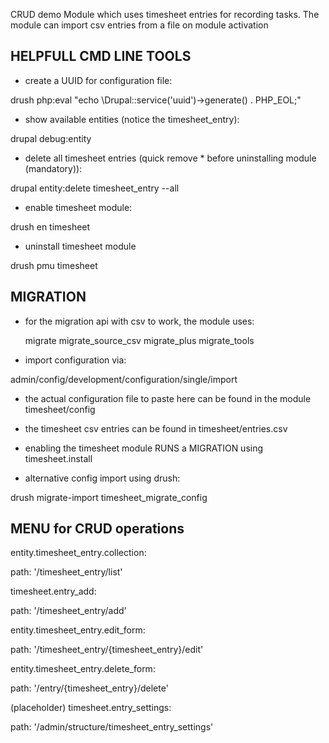 CRUD demo Module which uses timesheet entries for recording tasks.
The module can import csv entries from a file on module activation


HELPFULL CMD LINE TOOLS
-----------------------
- create a UUID for configuration file:

drush php:eval "echo \Drupal::service('uuid')->generate() . PHP_EOL;"

- show available entities (notice the timesheet_entry):

drupal debug:entity

- delete all timesheet entries (quick remove * before uninstalling module (mandatory)):

drupal entity:delete timesheet_entry --all

- enable timesheet module:

drush en timesheet

- uninstall timesheet module

drush pmu timesheet

MIGRATION
----------
- for the migration api with csv to work, the module uses:
  
  migrate
  migrate_source_csv
  migrate_plus
  migrate_tools

- import configuration via:

admin/config/development/configuration/single/import

- the actual configuration file to paste here can be found in the module timesheet/config
- the timesheet csv entries can be found in timesheet/entries.csv

- enabling the timesheet module RUNS a MIGRATION using timesheet.install 
 
- alternative config import using drush:

drush migrate-import timesheet_migrate_config

MENU for CRUD operations
------------------------
entity.timesheet_entry.collection:

  path: '/timesheet_entry/list'
  

timesheet.entry_add:

  path: '/timesheet_entry/add'
  

entity.timesheet_entry.edit_form:

  path: '/timesheet_entry/{timesheet_entry}/edit'
  

entity.timesheet_entry.delete_form:

  path: '/entry/{timesheet_entry}/delete'
  

(placeholder)
timesheet.entry_settings:

  path: '/admin/structure/timesheet_entry_settings'









